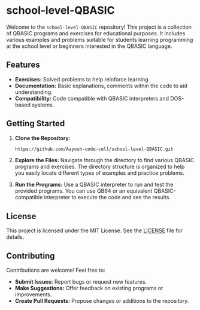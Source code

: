 # school-level-QBASIC

Welcome to the `school-level-QBASIC` repository! This project is a collection of QBASIC programs and exercises for educational purposes. It includes various examples and problems suitable for students learning programming at the school level or beginners interested in the QBASIC language.

## Features

- **Exercises:** Solved problems to help reinforce learning.
- **Documentation:** Basic explanations, comments within the code to aid understanding.
- **Compatibility:** Code compatible with QBASIC interpreters and DOS-based systems.

## Getting Started

1. **Clone the Repository:**
   ```bash
   https://github.com/Aayush-code-cell/school-level-QBASIC.git
   
2. **Explore the Files:**
   Navigate through the directory to find various QBASIC programs and exercises. The directory structure is organized to help you easily locate different types of examples and practice problems.

3. **Run the Programs:**
   Use a QBASIC interpreter to run and test the provided programs. You can use QB64 or an equivalent QBASIC-compatible interpreter to execute the code and see the results.

## License
This project is licensed under the MIT License. See the [LICENSE](LICENSE) file for details.

## Contributing

Contributions are welcome! Feel free to:

- **Submit Issues:** Report bugs or request new features.
- **Make Suggestions:** Offer feedback on existing programs or improvements.
- **Create Pull Requests:** Propose changes or additions to the repository.
